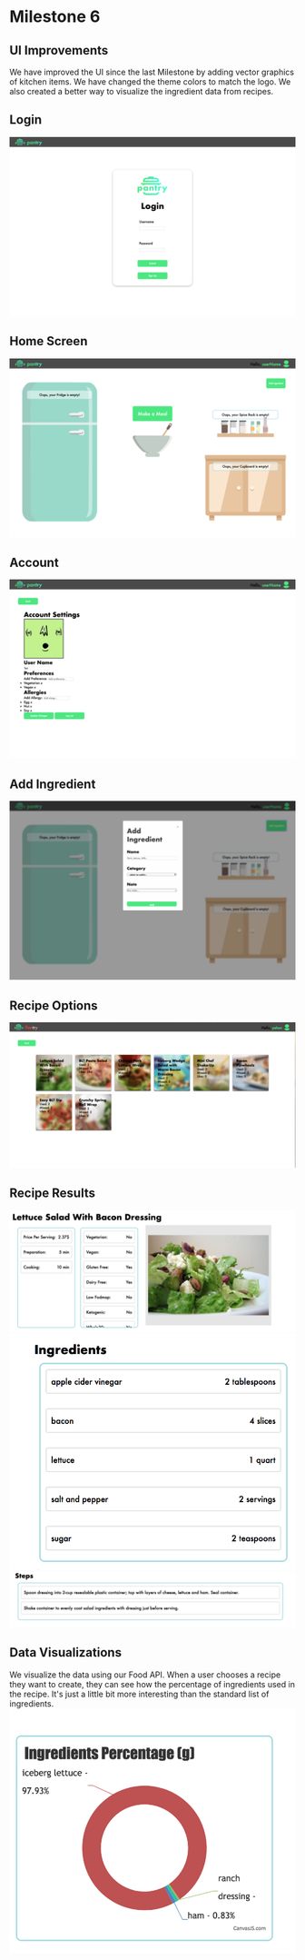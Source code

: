 # Milestone 6

## UI Improvements
We have improved the UI since the last Milestone by adding vector graphics of kitchen items. We have changed the theme colors to match the logo. We also created a better way to visualize the ingredient data from recipes.

## Login
![ss1](https://github.com/ReventonC/COGS121Project/blob/master/screenshots/m6Screen1.png)

## Home Screen
![ss2](https://github.com/ReventonC/COGS121Project/blob/master/screenshots/m6Screen2.png)

## Account
![ss3](https://github.com/ReventonC/COGS121Project/blob/master/screenshots/m6Screen3.png)

## Add Ingredient
![ss4](https://github.com/ReventonC/COGS121Project/blob/master/screenshots/m6Screen4.png)

## Recipe Options
![ss5](https://github.com/ReventonC/COGS121Project/blob/master/screenshots/m6Screen5.png)
## Recipe Results
![ss6](https://github.com/ReventonC/COGS121Project/blob/master/screenshots/m6Screen6.png)
![ss7](https://github.com/ReventonC/COGS121Project/blob/master/screenshots/m6Screen7.png)
![ss8](https://github.com/ReventonC/COGS121Project/blob/master/screenshots/m6Screen8.png)
## Data Visualizations
We visualize the data using our Food API. When a user chooses a recipe they want to create, they can see how the percentage of ingredients used in the recipe. It's just a little bit more interesting than the standard list of ingredients.
![ss9](https://github.com/ReventonC/COGS121Project/blob/master/screenshots/m6Screen9.png)
